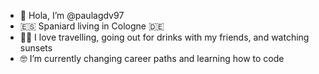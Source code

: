 - 👋  Hola, I’m @paulagdv97
- 🇪🇸  Spaniard living in Cologne 🇩🇪
- 🙋‍♀️  I love travelling, going out for drinks with my friends, and watching sunsets 
- 🤓  I’m currently changing career paths and learning how to code 


<!---
paulagdv97/paulagdv97 is a ✨ special ✨ repository because its `README.md` (this file) appears on your GitHub profile.
You can click the Preview link to take a look at your changes.
--->
